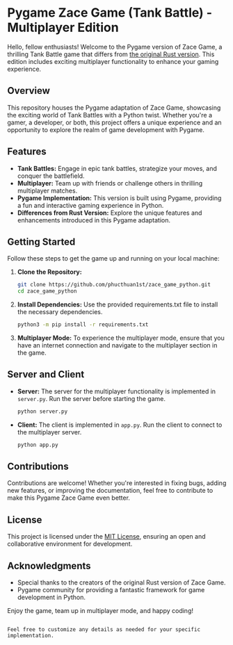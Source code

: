 # Pygame Zace Game (Tank Battle) - Multiplayer Edition

Hello, fellow enthusiasts! Welcome to the Pygame version of Zace Game, a thrilling Tank Battle game that differs from [the original Rust version](https://github.com/phucthuan1st/zace_game). This edition includes exciting multiplayer functionality to enhance your gaming experience.

## Overview

This repository houses the Pygame adaptation of Zace Game, showcasing the exciting world of Tank Battles with a Python twist. Whether you're a gamer, a developer, or both, this project offers a unique experience and an opportunity to explore the realm of game development with Pygame.

## Features

- **Tank Battles:** Engage in epic tank battles, strategize your moves, and conquer the battlefield.
- **Multiplayer:** Team up with friends or challenge others in thrilling multiplayer matches.
- **Pygame Implementation:** This version is built using Pygame, providing a fun and interactive gaming experience in Python.
- **Differences from Rust Version:** Explore the unique features and enhancements introduced in this Pygame adaptation.

## Getting Started

Follow these steps to get the game up and running on your local machine:

1. **Clone the Repository:**

   ```bash
   git clone https://github.com/phucthuan1st/zace_game_python.git
   cd zace_game_python
   ```

2. **Install Dependencies:**
   Use the provided requirements.txt file to install the necessary dependencies.

   ```bash
   python3 -m pip install -r requirements.txt
   ```

4. **Multiplayer Mode:**
   To experience the multiplayer mode, ensure that you have an internet connection and navigate to the multiplayer section in the game.

## Server and Client

- **Server:**
  The server for the multiplayer functionality is implemented in `server.py`. Run the server before starting the game.

  ```bash
  python server.py
  ```

- **Client:**
  The client is implemented in `app.py`. Run the client to connect to the multiplayer server.

  ```bash
  python app.py
  ```

## Contributions

Contributions are welcome! Whether you're interested in fixing bugs, adding new features, or improving the documentation, feel free to contribute to make this Pygame Zace Game even better.

## License

This project is licensed under the [MIT License](LICENSE), ensuring an open and collaborative environment for development.

## Acknowledgments

- Special thanks to the creators of the original Rust version of Zace Game.
- Pygame community for providing a fantastic framework for game development in Python.

Enjoy the game, team up in multiplayer mode, and happy coding!
```

Feel free to customize any details as needed for your specific implementation.
